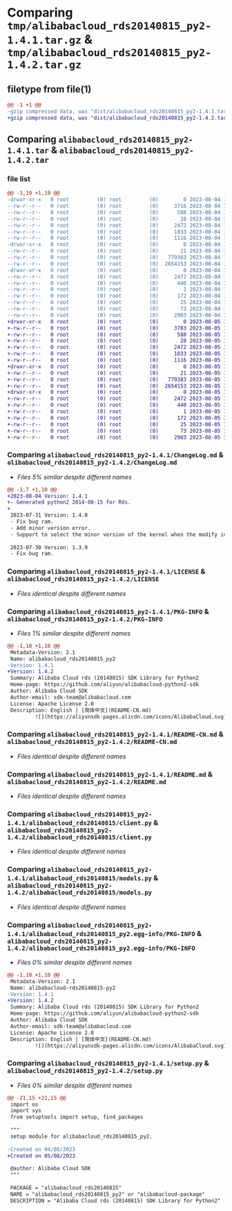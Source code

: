 # Comparing `tmp/alibabacloud_rds20140815_py2-1.4.1.tar.gz` & `tmp/alibabacloud_rds20140815_py2-1.4.2.tar.gz`

## filetype from file(1)

```diff
@@ -1 +1 @@
-gzip compressed data, was "dist/alibabacloud_rds20140815_py2-1.4.1.tar", last modified: Fri Aug  4 15:03:10 2023, max compression
+gzip compressed data, was "dist/alibabacloud_rds20140815_py2-1.4.2.tar", last modified: Sat Aug  5 15:03:46 2023, max compression
```

## Comparing `alibabacloud_rds20140815_py2-1.4.1.tar` & `alibabacloud_rds20140815_py2-1.4.2.tar`

### file list

```diff
@@ -1,19 +1,19 @@
-drwxr-xr-x   0 root         (0) root         (0)        0 2023-08-04 15:03:10.000000 alibabacloud_rds20140815_py2-1.4.1/
--rw-r--r--   0 root         (0) root         (0)     3716 2023-08-04 15:03:10.000000 alibabacloud_rds20140815_py2-1.4.1/ChangeLog.md
--rw-r--r--   0 root         (0) root         (0)      588 2023-08-04 15:03:10.000000 alibabacloud_rds20140815_py2-1.4.1/LICENSE
--rw-r--r--   0 root         (0) root         (0)       28 2023-08-04 15:03:10.000000 alibabacloud_rds20140815_py2-1.4.1/MANIFEST.in
--rw-r--r--   0 root         (0) root         (0)     2472 2023-08-04 15:03:10.000000 alibabacloud_rds20140815_py2-1.4.1/PKG-INFO
--rw-r--r--   0 root         (0) root         (0)     1033 2023-08-04 15:03:10.000000 alibabacloud_rds20140815_py2-1.4.1/README-CN.md
--rw-r--r--   0 root         (0) root         (0)     1116 2023-08-04 15:03:10.000000 alibabacloud_rds20140815_py2-1.4.1/README.md
-drwxr-xr-x   0 root         (0) root         (0)        0 2023-08-04 15:03:10.000000 alibabacloud_rds20140815_py2-1.4.1/alibabacloud_rds20140815/
--rw-r--r--   0 root         (0) root         (0)       21 2023-08-04 15:03:10.000000 alibabacloud_rds20140815_py2-1.4.1/alibabacloud_rds20140815/__init__.py
--rw-r--r--   0 root         (0) root         (0)   779383 2023-08-04 15:03:10.000000 alibabacloud_rds20140815_py2-1.4.1/alibabacloud_rds20140815/client.py
--rw-r--r--   0 root         (0) root         (0)  2654153 2023-08-04 15:03:10.000000 alibabacloud_rds20140815_py2-1.4.1/alibabacloud_rds20140815/models.py
-drwxr-xr-x   0 root         (0) root         (0)        0 2023-08-04 15:03:10.000000 alibabacloud_rds20140815_py2-1.4.1/alibabacloud_rds20140815_py2.egg-info/
--rw-r--r--   0 root         (0) root         (0)     2472 2023-08-04 15:03:10.000000 alibabacloud_rds20140815_py2-1.4.1/alibabacloud_rds20140815_py2.egg-info/PKG-INFO
--rw-r--r--   0 root         (0) root         (0)      440 2023-08-04 15:03:10.000000 alibabacloud_rds20140815_py2-1.4.1/alibabacloud_rds20140815_py2.egg-info/SOURCES.txt
--rw-r--r--   0 root         (0) root         (0)        1 2023-08-04 15:03:10.000000 alibabacloud_rds20140815_py2-1.4.1/alibabacloud_rds20140815_py2.egg-info/dependency_links.txt
--rw-r--r--   0 root         (0) root         (0)      172 2023-08-04 15:03:10.000000 alibabacloud_rds20140815_py2-1.4.1/alibabacloud_rds20140815_py2.egg-info/requires.txt
--rw-r--r--   0 root         (0) root         (0)       25 2023-08-04 15:03:10.000000 alibabacloud_rds20140815_py2-1.4.1/alibabacloud_rds20140815_py2.egg-info/top_level.txt
--rw-r--r--   0 root         (0) root         (0)       73 2023-08-04 15:03:10.000000 alibabacloud_rds20140815_py2-1.4.1/setup.cfg
--rw-r--r--   0 root         (0) root         (0)     2903 2023-08-04 15:03:10.000000 alibabacloud_rds20140815_py2-1.4.1/setup.py
+drwxr-xr-x   0 root         (0) root         (0)        0 2023-08-05 15:03:46.000000 alibabacloud_rds20140815_py2-1.4.2/
+-rw-r--r--   0 root         (0) root         (0)     3783 2023-08-05 15:03:45.000000 alibabacloud_rds20140815_py2-1.4.2/ChangeLog.md
+-rw-r--r--   0 root         (0) root         (0)      588 2023-08-05 15:03:45.000000 alibabacloud_rds20140815_py2-1.4.2/LICENSE
+-rw-r--r--   0 root         (0) root         (0)       28 2023-08-05 15:03:45.000000 alibabacloud_rds20140815_py2-1.4.2/MANIFEST.in
+-rw-r--r--   0 root         (0) root         (0)     2472 2023-08-05 15:03:46.000000 alibabacloud_rds20140815_py2-1.4.2/PKG-INFO
+-rw-r--r--   0 root         (0) root         (0)     1033 2023-08-05 15:03:45.000000 alibabacloud_rds20140815_py2-1.4.2/README-CN.md
+-rw-r--r--   0 root         (0) root         (0)     1116 2023-08-05 15:03:45.000000 alibabacloud_rds20140815_py2-1.4.2/README.md
+drwxr-xr-x   0 root         (0) root         (0)        0 2023-08-05 15:03:46.000000 alibabacloud_rds20140815_py2-1.4.2/alibabacloud_rds20140815/
+-rw-r--r--   0 root         (0) root         (0)       21 2023-08-05 15:03:45.000000 alibabacloud_rds20140815_py2-1.4.2/alibabacloud_rds20140815/__init__.py
+-rw-r--r--   0 root         (0) root         (0)   779383 2023-08-05 15:03:45.000000 alibabacloud_rds20140815_py2-1.4.2/alibabacloud_rds20140815/client.py
+-rw-r--r--   0 root         (0) root         (0)  2654153 2023-08-05 15:03:45.000000 alibabacloud_rds20140815_py2-1.4.2/alibabacloud_rds20140815/models.py
+drwxr-xr-x   0 root         (0) root         (0)        0 2023-08-05 15:03:46.000000 alibabacloud_rds20140815_py2-1.4.2/alibabacloud_rds20140815_py2.egg-info/
+-rw-r--r--   0 root         (0) root         (0)     2472 2023-08-05 15:03:45.000000 alibabacloud_rds20140815_py2-1.4.2/alibabacloud_rds20140815_py2.egg-info/PKG-INFO
+-rw-r--r--   0 root         (0) root         (0)      440 2023-08-05 15:03:45.000000 alibabacloud_rds20140815_py2-1.4.2/alibabacloud_rds20140815_py2.egg-info/SOURCES.txt
+-rw-r--r--   0 root         (0) root         (0)        1 2023-08-05 15:03:45.000000 alibabacloud_rds20140815_py2-1.4.2/alibabacloud_rds20140815_py2.egg-info/dependency_links.txt
+-rw-r--r--   0 root         (0) root         (0)      172 2023-08-05 15:03:45.000000 alibabacloud_rds20140815_py2-1.4.2/alibabacloud_rds20140815_py2.egg-info/requires.txt
+-rw-r--r--   0 root         (0) root         (0)       25 2023-08-05 15:03:45.000000 alibabacloud_rds20140815_py2-1.4.2/alibabacloud_rds20140815_py2.egg-info/top_level.txt
+-rw-r--r--   0 root         (0) root         (0)       73 2023-08-05 15:03:46.000000 alibabacloud_rds20140815_py2-1.4.2/setup.cfg
+-rw-r--r--   0 root         (0) root         (0)     2903 2023-08-05 15:03:45.000000 alibabacloud_rds20140815_py2-1.4.2/setup.py
```

### Comparing `alibabacloud_rds20140815_py2-1.4.1/ChangeLog.md` & `alibabacloud_rds20140815_py2-1.4.2/ChangeLog.md`

 * *Files 5% similar despite different names*

```diff
@@ -1,7 +1,10 @@
+2023-08-04 Version: 1.4.1
+- Generated python2 2014-08-15 for Rds.
+
 2023-07-31 Version: 1.4.0
 - Fix bug ram.
 - Add minor version error.
 - Support to select the minor version of the kernel when the modify instance error reports that the kernel version does not support it.
 
 2023-07-30 Version: 1.3.9
 - Fix bug ram.
```

### Comparing `alibabacloud_rds20140815_py2-1.4.1/LICENSE` & `alibabacloud_rds20140815_py2-1.4.2/LICENSE`

 * *Files identical despite different names*

### Comparing `alibabacloud_rds20140815_py2-1.4.1/PKG-INFO` & `alibabacloud_rds20140815_py2-1.4.2/PKG-INFO`

 * *Files 1% similar despite different names*

```diff
@@ -1,10 +1,10 @@
 Metadata-Version: 2.1
 Name: alibabacloud_rds20140815_py2
-Version: 1.4.1
+Version: 1.4.2
 Summary: Alibaba Cloud rds (20140815) SDK Library for Python2
 Home-page: https://github.com/aliyun/alibabacloud-python2-sdk
 Author: Alibaba Cloud SDK
 Author-email: sdk-team@alibabacloud.com
 License: Apache License 2.0
 Description: English | [简体中文](README-CN.md)
         ![](https://aliyunsdk-pages.alicdn.com/icons/AlibabaCloud.svg)
```

### Comparing `alibabacloud_rds20140815_py2-1.4.1/README-CN.md` & `alibabacloud_rds20140815_py2-1.4.2/README-CN.md`

 * *Files identical despite different names*

### Comparing `alibabacloud_rds20140815_py2-1.4.1/README.md` & `alibabacloud_rds20140815_py2-1.4.2/README.md`

 * *Files identical despite different names*

### Comparing `alibabacloud_rds20140815_py2-1.4.1/alibabacloud_rds20140815/client.py` & `alibabacloud_rds20140815_py2-1.4.2/alibabacloud_rds20140815/client.py`

 * *Files identical despite different names*

### Comparing `alibabacloud_rds20140815_py2-1.4.1/alibabacloud_rds20140815/models.py` & `alibabacloud_rds20140815_py2-1.4.2/alibabacloud_rds20140815/models.py`

 * *Files identical despite different names*

### Comparing `alibabacloud_rds20140815_py2-1.4.1/alibabacloud_rds20140815_py2.egg-info/PKG-INFO` & `alibabacloud_rds20140815_py2-1.4.2/alibabacloud_rds20140815_py2.egg-info/PKG-INFO`

 * *Files 0% similar despite different names*

```diff
@@ -1,10 +1,10 @@
 Metadata-Version: 2.1
 Name: alibabacloud-rds20140815-py2
-Version: 1.4.1
+Version: 1.4.2
 Summary: Alibaba Cloud rds (20140815) SDK Library for Python2
 Home-page: https://github.com/aliyun/alibabacloud-python2-sdk
 Author: Alibaba Cloud SDK
 Author-email: sdk-team@alibabacloud.com
 License: Apache License 2.0
 Description: English | [简体中文](README-CN.md)
         ![](https://aliyunsdk-pages.alicdn.com/icons/AlibabaCloud.svg)
```

### Comparing `alibabacloud_rds20140815_py2-1.4.1/setup.py` & `alibabacloud_rds20140815_py2-1.4.2/setup.py`

 * *Files 0% similar despite different names*

```diff
@@ -21,15 +21,15 @@
 import os
 import sys
 from setuptools import setup, find_packages
 
 """
 setup module for alibabacloud_rds20140815_py2.
 
-Created on 04/08/2023
+Created on 05/08/2023
 
 @author: Alibaba Cloud SDK
 """
 
 PACKAGE = "alibabacloud_rds20140815"
 NAME = "alibabacloud_rds20140815_py2" or "alibabacloud-package"
 DESCRIPTION = "Alibaba Cloud rds (20140815) SDK Library for Python2"
```

